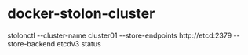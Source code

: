 # docker-stolon-cluster

stolonctl --cluster-name cluster01 --store-endpoints http://etcd:2379 --store-backend etcdv3 status

